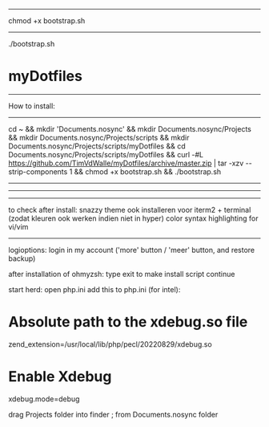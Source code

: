 ***
chmod +x bootstrap.sh

***
./bootstrap.sh
# myDotfiles

***
How to install:
***
cd ~ && mkdir 'Documents.nosync' && mkdir Documents.nosync/Projects && mkdir Documents.nosync/Projects/scripts && mkdir Documents.nosync/Projects/scripts/myDotfiles && cd Documents.nosync/Projects/scripts/myDotfiles && curl -#L https://github.com/TimVdWalle/myDotfiles/archive/master.zip | tar -xzv --strip-components 1 && chmod +x bootstrap.sh && ./bootstrap.sh



***

***

***

to check after install:
snazzy theme ook installeren voor iterm2 + terminal (zodat kleuren ook werken indien niet in hyper)
color syntax highlighting for vi/vim

***

logioptions:
login in my account ('more' button / 'meer' button, and restore backup)

after installation of ohmyzsh:
type exit to make install script continue

start herd: open php.ini
add this to php.ini (for intel):
# Absolute path to the xdebug.so file
zend_extension=/usr/local/lib/php/pecl/20220829/xdebug.so

# Enable Xdebug
xdebug.mode=debug



drag Projects folder into finder ; from Documents.nosync folder
